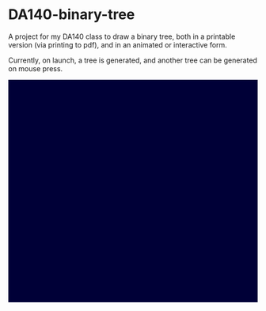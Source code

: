 # DA140-binary-tree

A project for my DA140 class to draw a binary tree, both in a printable version (via printing to pdf), and in an animated or interactive form. 

Currently, on launch, a tree is generated, and another tree can be generated on mouse press. 

<img align="center" width="1100" height="450"
     title="Tree" src="./tree.pdf">
